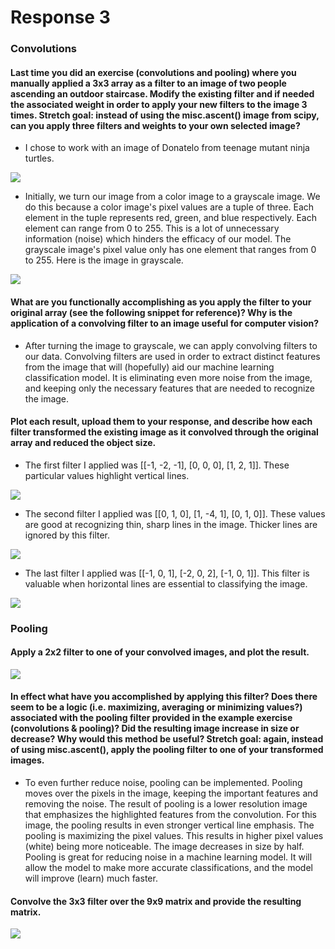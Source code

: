 # Response 3
### Convolutions
#### Last time you did an exercise (convolutions and pooling) where you manually applied a 3x3 array as a filter to an image of two people ascending an outdoor staircase. Modify the existing filter and if needed the associated weight in order to apply your new filters to the image 3 times. Stretch goal: instead of using the misc.ascent() image from scipy, can you apply three filters and weights to your own selected image?

- I chose to work with an image of Donatelo from teenage mutant ninja turtles. 

![](donatelo.png)

- Initially, we turn our image from a color image to a grayscale image. We do this because a color image's pixel values are a tuple of three. Each element in the tuple represents red, green, and blue respectively. Each element can range from 0 to 255. This is a lot of unnecessary information (noise) which hinders the efficacy of our model. The grayscale image's pixel value only has one element that ranges from 0 to 255. Here is the image in grayscale.

![](don_gray.png)

#### What are you functionally accomplishing as you apply the filter to your original array (see the following snippet for reference)? Why is the application of a convolving filter to an image useful for computer vision?

- After turning the image to grayscale, we can apply convolving filters to our data. Convolving filters are used in order to extract distinct features from the image that will (hopefully) aid our machine learning classification model. It is eliminating even more noise from the image, and keeping only the necessary features that are needed to recognize the image. 

#### Plot each result, upload them to your response, and describe how each filter transformed the existing image as it convolved through the original array and reduced the object size.
- The first filter I applied was [[-1, -2, -1], [0, 0, 0], [1, 2, 1]]. These particular values highlight vertical lines.

![](don_filter1.png)

- The second filter I applied was [[0, 1, 0], [1, -4, 1], [0, 1, 0]]. These values are good at recognizing thin, sharp lines in the image. Thicker lines are ignored by this filter. 

![](don_filter2.png)

- The last filter I applied was [[-1, 0, 1], [-2, 0, 2], [-1, 0, 1]]. This filter is valuable when horizontal lines are essential to classifying the image. 

![](don_filter3.png)

### Pooling
#### Apply a 2x2 filter to one of your convolved images, and plot the result.

![](don_filter1_pool.png)

#### In effect what have you accomplished by applying this filter? Does there seem to be a logic (i.e. maximizing, averaging or minimizing values?) associated with the pooling filter provided in the example exercise (convolutions & pooling)? Did the resulting image increase in size or decrease? Why would this method be useful? Stretch goal: again, instead of using misc.ascent(), apply the pooling filter to one of your transformed images.
- To even further reduce noise, pooling can be implemented. Pooling moves over the pixels in the image, keeping the important features and removing the noise. The result of pooling is a lower resolution image that emphasizes the highlighted features from the convolution. For this image, the pooling results in even stronger vertical line emphasis. The pooling is maximizing the pixel values. This results in higher pixel values (white) being more noticeable. The image decreases in size by half. Pooling is great for reducing noise in a machine learning model. It will allow the model to make more accurate classifications, and the model will improve (learn) much faster.

#### Convolve the 3x3 filter over the 9x9 matrix and provide the resulting matrix.
![](convolved_matrix.PNG)

